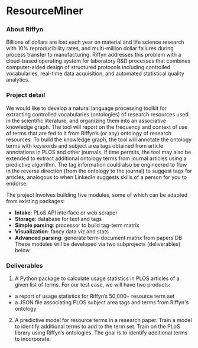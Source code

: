 # ResourceMiner

### About Riffyn

Billions of dollars are lost each year on material and life science research with 10% reproducibility rates, and multi-million dollar failures during process transfer to manufacturing. Riffyn addresses this problem with a cloud-based operating system for laboratory R&D processes that combines computer-aided design of structured protocols including controlled vocabularies, real-time data acquisition, and automated statistical quality analytics.

### Project detail

We would like to develop a natural language processing toolkit for extracting controlled vocabularies (ontologies) of research resources used in the scientific literature, and organizing them into an associative knowledge graph. The tool will report on the frequency and context of use of terms that are fed to it from Riffyn’s (or any) ontology of research resources. To build the knowledge graph, the tool will annotate the ontology terms with keywords and subject area tags obtained from article annotations in PLOS and other journals. If time permits, the tool may also be extended to extract additional ontology terms from journal articles using a predictive algorithm.  The tag information could also be engineered to flow in the reverse direction (from the ontology to the journal) to suggest tags for articles, analogous to when LinkedIn suggests skills of a person for you to endorse.

The project involves building five modules, some of which can be adapted from existing packages:
* **Intake**: PLoS API interface or web scraper
* **Storage**: database for text and tags
* **Simple parsing**: processor to build tag-term matrix
* **Visualization**: fancy data viz and stats
* **Advanced parsing**: generate term-document matrix from papers DB
These modules will be developed via two subprojects (deliverables) below.

### Deliverables
1. A Python package to calculate usage statistics in PLOS articles of a given list of terms. For our test case, we will have two products:
  * a report of usage statistics for Riffyn’s 50,000+ resource term set
  * a JSON file associating PLOS subject area tags and terms from Riffyn's ontology
2. A predictive model for resource terms in a research paper. Train a model to identify additional terms to add to the term set. Train on the PLoS library using Riffyn’s ontologies. The goal is to identify additional terms to incorporate.

